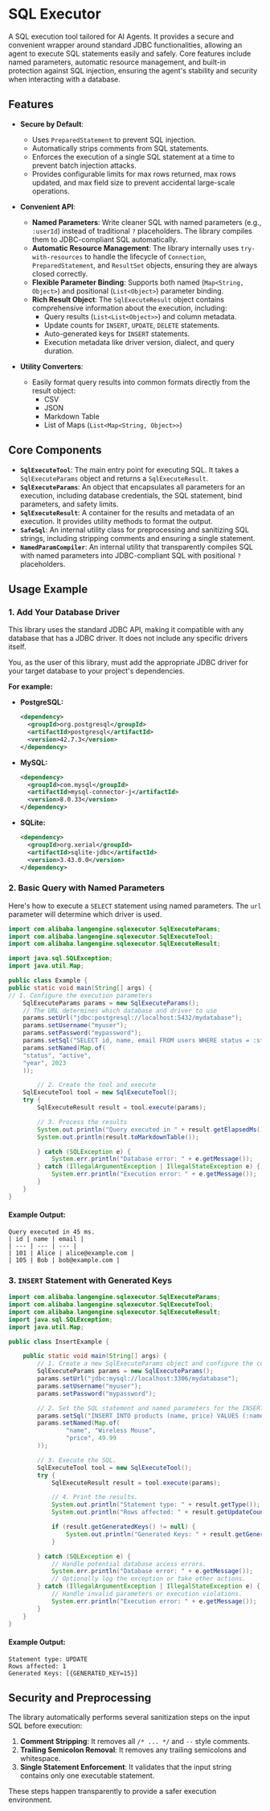 # SQL Executor

A SQL execution tool tailored for AI Agents. It provides a secure and convenient wrapper around standard JDBC functionalities, allowing an agent to execute SQL statements easily and safely. Core features include named parameters, automatic resource management, and built-in protection against SQL injection, ensuring the agent's stability and security when interacting with a database.
## Features

-   **Secure by Default**:
    -   Uses `PreparedStatement` to prevent SQL injection.
    -   Automatically strips comments from SQL statements.
    -   Enforces the execution of a single SQL statement at a time to prevent batch injection attacks.
    -   Provides configurable limits for max rows returned, max rows updated, and max field size to prevent accidental large-scale operations.

-   **Convenient API**:
    -   **Named Parameters**: Write cleaner SQL with named parameters (e.g., `:userId`) instead of traditional `?` placeholders. The library compiles them to JDBC-compliant SQL automatically.
    -   **Automatic Resource Management**: The library internally uses `try-with-resources` to handle the lifecycle of `Connection`, `PreparedStatement`, and `ResultSet` objects, ensuring they are always closed correctly.
    -   **Flexible Parameter Binding**: Supports both named (`Map<String, Object>`) and positional (`List<Object>`) parameter binding.
    -   **Rich Result Object**: The `SqlExecuteResult` object contains comprehensive information about the execution, including:
        -   Query results (`List<List<Object>>`) and column metadata.
        -   Update counts for `INSERT`, `UPDATE`, `DELETE` statements.
        -   Auto-generated keys for `INSERT` statements.
        -   Execution metadata like driver version, dialect, and query duration.

-   **Utility Converters**:
    -   Easily format query results into common formats directly from the result object:
        -   CSV
        -   JSON
        -   Markdown Table
        -   List of Maps (`List<Map<String, Object>>`)

## Core Components

-   **`SqlExecuteTool`**: The main entry point for executing SQL. It takes a `SqlExecuteParams` object and returns a `SqlExecuteResult`.
-   **`SqlExecuteParams`**: An object that encapsulates all parameters for an execution, including database credentials, the SQL statement, bind parameters, and safety limits.
-   **`SqlExecuteResult`**: A container for the results and metadata of an execution. It provides utility methods to format the output.
-   **`SafeSql`**: An internal utility class for preprocessing and sanitizing SQL strings, including stripping comments and ensuring a single statement.
-   **`NamedParamCompiler`**: An internal utility that transparently compiles SQL with named parameters into JDBC-compliant SQL with positional `?` placeholders.

## Usage Example

### 1. Add Your Database Driver

This library uses the standard JDBC API, making it compatible with any database that has a JDBC driver. It does not include any specific drivers itself.

You, as the user of this library, must add the appropriate JDBC driver for your target database to your project's dependencies.

**For example:**

* **PostgreSQL:**
  ```xml
  <dependency>
    <groupId>org.postgresql</groupId>
    <artifactId>postgresql</artifactId>
    <version>42.7.3</version>
  </dependency>
  ```

* **MySQL:**
  ```xml
  <dependency>
    <groupId>com.mysql</groupId>
    <artifactId>mysql-connector-j</artifactId>
    <version>8.0.33</version>
  </dependency>
  ```

* **SQLite:**
  ```xml
  <dependency>
    <groupId>org.xerial</groupId>
    <artifactId>sqlite-jdbc</artifactId>
    <version>3.43.0.0</version>
  </dependency>
  ```

### 2. Basic Query with Named Parameters

Here's how to execute a `SELECT` statement using named parameters. The `url` parameter will determine which driver is used.

```java
import com.alibaba.langengine.sqlexecutor.SqlExecuteParams;
import com.alibaba.langengine.sqlexecutor.SqlExecuteTool;
import com.alibaba.langengine.sqlexecutor.SqlExecuteResult;

import java.sql.SQLException;
import java.util.Map;

public class Example {
public static void main(String[] args) {
// 1. Configure the execution parameters
    SqlExecuteParams params = new SqlExecuteParams();
    // The URL determines which database and driver to use
    params.setUrl("jdbc:postgresql://localhost:5432/mydatabase");
    params.setUsername("myuser");
    params.setPassword("mypassword");
    params.setSql("SELECT id, name, email FROM users WHERE status = :status AND registration_year > :year");
    params.setNamed(Map.of(
    "status", "active",
    "year", 2023
    ));

        // 2. Create the tool and execute
    SqlExecuteTool tool = new SqlExecuteTool();
    try {
        SqlExecuteResult result = tool.execute(params);

        // 3. Process the results
        System.out.println("Query executed in " + result.getElapsedMs() + " ms.");
        System.out.println(result.toMarkdownTable());

        } catch (SQLException e) {
            System.err.println("Database error: " + e.getMessage());
        } catch (IllegalArgumentException | IllegalStateException e) {
            System.err.println("Execution error: " + e.getMessage());
        }
    }
}
```

#### Example Output:

```
Query executed in 45 ms.
| id | name | email |
| --- | --- | --- |
| 101 | Alice | alice@example.com |
| 105 | Bob | bob@example.com |
```

### 3. `INSERT` Statement with Generated Keys

```java
import com.alibaba.langengine.sqlexecutor.SqlExecuteParams;
import com.alibaba.langengine.sqlexecutor.SqlExecuteTool;
import com.alibaba.langengine.sqlexecutor.SqlExecuteResult;
import java.sql.SQLException;
import java.util.Map;

public class InsertExample {

    public static void main(String[] args) {
        // 1. Create a new SqlExecuteParams object and configure the connection details.
        SqlExecuteParams params = new SqlExecuteParams();
        params.setUrl("jdbc:mysql://localhost:3306/mydatabase");
        params.setUsername("myuser");
        params.setPassword("mypassword");

        // 2. Set the SQL statement and named parameters for the INSERT operation.
        params.setSql("INSERT INTO products (name, price) VALUES (:name, :price)");
        params.setNamed(Map.of(
                "name", "Wireless Mouse",
                "price", 49.99
        ));

        // 3. Execute the SQL.
        SqlExecuteTool tool = new SqlExecuteTool();
        try {
            SqlExecuteResult result = tool.execute(params);

            // 4. Print the results.
            System.out.println("Statement type: " + result.getType());
            System.out.println("Rows affected: " + result.getUpdateCount());

            if (result.getGeneratedKeys() != null) {
                System.out.println("Generated Keys: " + result.getGeneratedKeys());
            }

        } catch (SQLException e) {
            // Handle potential database access errors.
            System.err.println("Database error: " + e.getMessage());
            // Optionally log the exception or take other actions.
        } catch (IllegalArgumentException | IllegalStateException e) {
            // Handle invalid parameters or execution violations.
            System.err.println("Execution error: " + e.getMessage());
        }
    }
}
```

#### Example Output:

```
Statement type: UPDATE
Rows affected: 1
Generated Keys: [{GENERATED_KEY=15}]
```

## Security and Preprocessing

The library automatically performs several sanitization steps on the input SQL before execution:

1.  **Comment Stripping**: It removes all `/* ... */` and `--` style comments.
2.  **Trailing Semicolon Removal**: It removes any trailing semicolons and whitespace.
3.  **Single Statement Enforcement**: It validates that the input string contains only one executable statement.

These steps happen transparently to provide a safer execution environment.